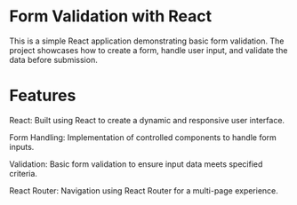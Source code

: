 # Form Validation with React
This is a simple React application demonstrating basic form validation. The project showcases how to create a form, handle user input, and validate the data before submission.

# Features
React: Built using React to create a dynamic and responsive user interface.

Form Handling: Implementation of controlled components to handle form inputs.

Validation: Basic form validation to ensure input data meets specified criteria.

React Router: Navigation using React Router for a multi-page experience.
